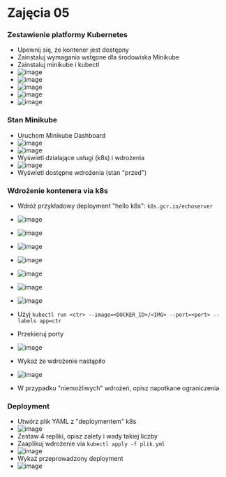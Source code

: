 # Zajęcia 05

### Zestawienie platformy Kubernetes

* Upewnij się, że kontener jest dostępny
* Zainstaluj wymagania wstępne dla środowiska Minikube
* Zainstaluj minikube i kubectl
* ![image](ss/ss1.png)
* ![image](ss/ss2.png)
* ![image](ss/ss3.png)
* ![image](ss/ss4.png)
* ![image](ss/ss5.png)

### Stan Minikube
* Uruchom Minikube Dashboard
* ![image](ss/ss6.png)
* ![image](ss/ss7.png)
* Wyświetl działające usługi (k8s) i wdrożenia
* ![image](ss/ss8.png)
* Wyświetl dostępne wdrożenia (stan "przed")

### Wdrożenie kontenera via k8s
* Wdróż przykładowy deployment "hello k8s": ```k8s.gcr.io/echoserver```
* ![image](ss/ss9.png)
* ![image](ss/ss10.png)
* ![image](ss/ss11.png)
* ![image](ss/ss12.png)
* ![image](ss/ss13.png)
* ![image](ss/ss14.png)
* ![image](ss/ss15.png)
* Użyj ```kubectl run <ctr> --image=<DOCKER_ID>/<IMG> --port=<port> --labels app=ctr```
* Przekieruj porty
* ![image](ss/ss16.png)
* Wykaż że wdrożenie nastąpiło
* ![image](ss/ss17.png)

* W przypadku "niemożliwych" wdrożeń, opisz napotkane ograniczenia

### Deployment
* Utwórz plik YAML z "deploymentem" k8s
* ![image](ss/ss20.png)
* Zestaw 4 repliki, opisz zalety i wady takiej liczby
* Zaaplikuj wdrożenie via ```kubectl apply -f plik.yml```
* ![image](ss/ss18.png)
* Wykaż przeprowadzony deployment
* ![image](ss/ss19.png)

